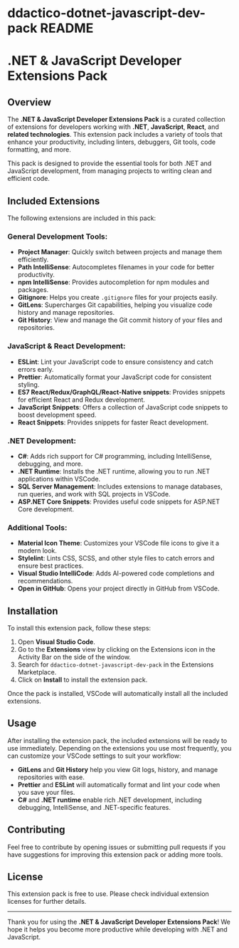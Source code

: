 # ddactico-dotnet-javascript-dev-pack README

# .NET & JavaScript Developer Extensions Pack

## Overview

The **.NET & JavaScript Developer Extensions Pack** is a curated collection of extensions for developers working with **.NET**, **JavaScript**, **React**, and **related technologies**. This extension pack includes a variety of tools that enhance your productivity, including linters, debuggers, Git tools, code formatting, and more.

This pack is designed to provide the essential tools for both .NET and JavaScript development, from managing projects to writing clean and efficient code.

## Included Extensions

The following extensions are included in this pack:

### General Development Tools:
- **Project Manager**: Quickly switch between projects and manage them efficiently.
- **Path IntelliSense**: Autocompletes filenames in your code for better productivity.
- **npm IntelliSense**: Provides autocompletion for npm modules and packages.
- **Gitignore**: Helps you create `.gitignore` files for your projects easily.
- **GitLens**: Supercharges Git capabilities, helping you visualize code history and manage repositories.
- **Git History**: View and manage the Git commit history of your files and repositories.

### JavaScript & React Development:
- **ESLint**: Lint your JavaScript code to ensure consistency and catch errors early.
- **Prettier**: Automatically format your JavaScript code for consistent styling.
- **ES7 React/Redux/GraphQL/React-Native snippets**: Provides snippets for efficient React and Redux development.
- **JavaScript Snippets**: Offers a collection of JavaScript code snippets to boost development speed.
- **React Snippets**: Provides snippets for faster React development.

### .NET Development:
- **C#**: Adds rich support for C# programming, including IntelliSense, debugging, and more.
- **.NET Runtime**: Installs the .NET runtime, allowing you to run .NET applications within VSCode.
- **SQL Server Management**: Includes extensions to manage databases, run queries, and work with SQL projects in VSCode.
- **ASP.NET Core Snippets**: Provides useful code snippets for ASP.NET Core development.

### Additional Tools:
- **Material Icon Theme**: Customizes your VSCode file icons to give it a modern look.
- **Stylelint**: Lints CSS, SCSS, and other style files to catch errors and ensure best practices.
- **Visual Studio IntelliCode**: Adds AI-powered code completions and recommendations.
- **Open in GitHub**: Opens your project directly in GitHub from VSCode.

## Installation

To install this extension pack, follow these steps:

1. Open **Visual Studio Code**.
2. Go to the **Extensions** view by clicking on the Extensions icon in the Activity Bar on the side of the window.
3. Search for `ddactico-dotnet-javascript-dev-pack` in the Extensions Marketplace.
4. Click on **Install** to install the extension pack.

Once the pack is installed, VSCode will automatically install all the included extensions.

## Usage

After installing the extension pack, the included extensions will be ready to use immediately. Depending on the extensions you use most frequently, you can customize your VSCode settings to suit your workflow:

- **GitLens** and **Git History** help you view Git logs, history, and manage repositories with ease.
- **Prettier** and **ESLint** will automatically format and lint your code when you save your files.
- **C#** and **.NET runtime** enable rich .NET development, including debugging, IntelliSense, and .NET-specific features.

## Contributing

Feel free to contribute by opening issues or submitting pull requests if you have suggestions for improving this extension pack or adding more tools.

## License

This extension pack is free to use. Please check individual extension licenses for further details.

---

Thank you for using the **.NET & JavaScript Developer Extensions Pack**! We hope it helps you become more productive while developing with .NET and JavaScript.

